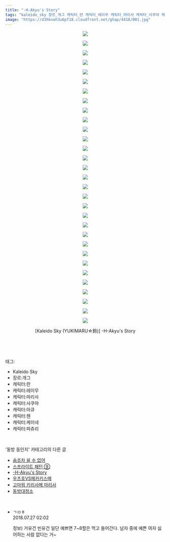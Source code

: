 ```yaml
---
title: "-H-Akyu's Story"
tags: "kaleido_sky 장르_개그 캐릭터_란 캐릭터_레이무 캐릭터_마리사 캐릭터_사쿠야 캐릭터_아큐 캐릭터_첸 캐릭터_케이네 캐릭터_파츄리 yukimaru☆鈴 동방_동인지"
image: "https://d3hknah3u6pf18.cloudfront.net/ghap/4418/001.jpg"
---
```

<div class="article">
<p style="text-align: center; clear: none; float: none;"><img src="{{ site.imgserver4 }}/ghap/4418/001.jpg"/></p>
<p style="text-align: center; clear: none; float: none;"><img src="{{ site.imgserver4 }}/ghap/4418/002.jpg"/></p>
<p style="text-align: center; clear: none; float: none;"><img src="{{ site.imgserver4 }}/ghap/4418/003.jpg"/></p>
<p style="text-align: center; clear: none; float: none;"><img src="{{ site.imgserver4 }}/ghap/4418/004.jpg"/></p>
<p style="text-align: center; clear: none; float: none;"><img src="{{ site.imgserver4 }}/ghap/4418/005.jpg"/></p>
<p style="text-align: center; clear: none; float: none;"><img src="{{ site.imgserver4 }}/ghap/4418/006.jpg"/></p>
<p style="text-align: center; clear: none; float: none;"><img src="{{ site.imgserver4 }}/ghap/4418/007.jpg"/></p>
<p style="text-align: center; clear: none; float: none;"><img src="{{ site.imgserver4 }}/ghap/4418/008.jpg"/></p>
<p style="text-align: center; clear: none; float: none;"><img src="{{ site.imgserver4 }}/ghap/4418/009.jpg"/></p>
<p style="text-align: center; clear: none; float: none;"><img src="{{ site.imgserver4 }}/ghap/4418/010.jpg"/></p>
<p style="text-align: center; clear: none; float: none;"><img src="{{ site.imgserver4 }}/ghap/4418/011.jpg"/></p>
<p style="text-align: center; clear: none; float: none;"><img src="{{ site.imgserver4 }}/ghap/4418/012.jpg"/></p>
<p style="text-align: center; clear: none; float: none;"><img src="{{ site.imgserver4 }}/ghap/4418/013.jpg"/></p>
<p style="text-align: center; clear: none; float: none;"><img src="{{ site.imgserver4 }}/ghap/4418/014.jpg"/></p>
<p style="text-align: center; clear: none; float: none;"><img src="{{ site.imgserver4 }}/ghap/4418/015.jpg"/></p>
<p style="text-align: center; clear: none; float: none;"><img src="{{ site.imgserver4 }}/ghap/4418/016.jpg"/></p>
<p style="text-align: center; clear: none; float: none;"><img src="{{ site.imgserver4 }}/ghap/4418/017.jpg"/></p>
<p style="text-align: center; clear: none; float: none;"><img src="{{ site.imgserver4 }}/ghap/4418/018.jpg"/></p>
<p style="text-align: center; clear: none; float: none;"><img src="{{ site.imgserver4 }}/ghap/4418/019.jpg"/></p>
<p style="text-align: center; clear: none; float: none;"><img src="{{ site.imgserver4 }}/ghap/4418/020.jpg"/></p>
<p style="text-align: center; clear: none; float: none;"><img src="{{ site.imgserver4 }}/ghap/4418/021.jpg"/></p>
<p style="text-align: center; clear: none; float: none;"><img src="{{ site.imgserver4 }}/ghap/4418/022.jpg"/></p>
<p style="text-align: center; clear: none; float: none;"><img src="{{ site.imgserver4 }}/ghap/4418/023.jpg"/></p>
<p style="text-align: center; clear: none; float: none;"><img src="{{ site.imgserver4 }}/ghap/4418/024.jpg"/></p>
<p style="text-align: center; clear: none; float: none;"><img src="{{ site.imgserver4 }}/ghap/4418/025.jpg"/></p>
<p style="text-align: center; clear: none; float: none;"><img src="{{ site.imgserver4 }}/ghap/4418/026.jpg"/></p>
<p style="text-align: center; clear: none; float: none;"><img src="{{ site.imgserver4 }}/ghap/4418/027.jpg"/></p>
<p style="text-align: center; clear: none; float: none;"><img src="{{ site.imgserver4 }}/ghap/4418/028.jpg"/></p>
<p style="text-align: center; clear: none; float: none;"><img src="{{ site.imgserver4 }}/ghap/4418/029.jpg"/></p>
<p style="text-align: center; clear: none; float: none;"><img src="{{ site.imgserver4 }}/ghap/4418/030.jpg"/></p>
<p style="text-align: center; clear: none; float: none;"><img src="{{ site.imgserver4 }}/ghap/4418/031.jpg"/></p>
<p style="text-align: center; clear: none; float: none;">[Kaleido Sky (YUKIMARU☆鈴)] -H-Akyu's Story</p>
<p><br/></p>
</div><br/>
<div class="tagTrail">
<p>태그: </p>
<ul>
<li>Kaleido Sky</li>
<li>장르:개그</li>
<li>캐릭터:란</li>
<li>캐릭터:레이무</li>
<li>캐릭터:마리사</li>
<li>캐릭터:사쿠야</li>
<li>캐릭터:아큐</li>
<li>캐릭터:첸</li>
<li>캐릭터:케이네</li>
<li>캐릭터:파츄리</li>
</ul>
</div><br/>
<div class="another">
<p>'동방 동인지' 카테고리의 다른 글</p>
<ul>
<li><a href="/ghap_4420">숨조차 쉴 수 없어</a></li>
<li><a href="/ghap_4419">스프라이트 패턴 ⑨</a></li>
<li><a href="/ghap_4418">-H-Akyu's Story</a></li>
<li><a href="/ghap_4417">우츠호VS메카키스메</a></li>
<li><a href="/ghap_4416">고마워 키리사메 마리사</a></li>
<li><a href="/ghap_4415">동방대청소</a></li>
</ul>
</div><br/>
<div class="cb_module cb_fluid">
<div class="cb_wrt cb_profile">
<div class="comment">
<ul>
<li class="cb_thumb_off" id="comment15294511">
<div class="cb_comment_area">
<div class="cb_info_area">
<div class="cb_section">
<span class="cb_nick_name">ㄱㅁㅎ</span>
</div>
<div class="cb_section">
<span class="cb_date">2018.07.27 02:02 </span>
</div>
</div>
<div class="cb_dsc_comment">
<p class="cb_dsc">
											정보) 거유건 빈유건 일단 예쁘면 7~8할은 먹고 들어간다. 남자 중에 예쁜 여자 싫어하는 사람 없다는 거~
										</p>
</div>
</div></li>
</ul>
</div>
</div><!-- commentList close -->
</div><br/>
